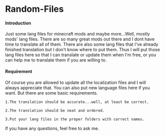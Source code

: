 # Random-Files
#### Introduction

Just some lang files for minecraft mods and maybe more...Well, mostly mods' lang files. There are so many great mods out there and I dont have time to translate all of them. There are also some lang files that I've already finished translation but I don't know where to put them. Thus I will put those lang files here so that I can translate or update them when I'm free, or you can help me to translate them if you are willing to.

#### Requirement

Of course you are allowed to update all the localization files and I will always appreciate that. You can also put new language files here if you want. But there are some basic requirements.
    
    1.The translation should be accurate...well, at least be correct.
    
    2.The translation should be neat and ordered.

    3.Put your lang files in the proper folders with correct names.

If you have any questions, feel free to ask me.

